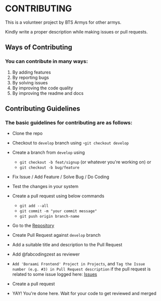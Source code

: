 # CONTRIBUTING

This is a volunteer project by BTS Armys for other armys.

Kindly write a proper description while making issues or pull requests.

## Ways of Contributing

### You can contribute in many ways:

1. By adding features
2. By reporting bugs
3. By solving issues
4. By improving the code quality
5. By improving the readme and docs

## Contributing Guidelines

### The basic guidelines for contributing are as follows:

- Clone the repo
- Checkout to `develop` branch using
  -`git checkout develop`
- Create a branch from `develop` using
  - `git checkout -b feat/signup` (or whatever you're working on)
  or
  - `git checkout -b bug/feature`
- Fix Issue / Add Feature / Solve Bug / Do Coding
- Test the changes in your system

- Create a pull request using below commands
  - `git add --all`
  - `git commit -m "your commit message"`
  - `git push origin branch-name`
- Go to the [Repository](https://github.com/Boraami/boraami-frontend)
- Create Pull Request against `develop` branch
- Add a suitable title and description to the Pull Request
- Add @fabcodingzest as reviewer
- `Add 'Boraami Frontend' Project in Projects`, and `Tag the Issue number (e.g. #3) in Pull Request description` if the pull request is related to some issue logged here: [Issues](https://github.com/Boraami/boraami-frontend/issues)
- Create a pull request
- YAY! You're done here. Wait for your code to get reviewed and merged

